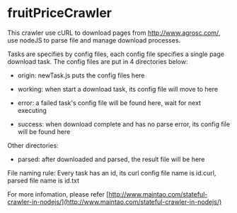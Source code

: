 fruitPriceCrawler
=============

This crawler use cURL to download pages from http://www.agrosc.com/, use nodeJS to parse file and manage download processes.

Tasks are specifies by config files, each config file specifies a single page download task.
The config files are put in 4 directories below:

- origin: newTask.js puts the config files here

- working: when start a download task, its config file will move to here

- error: a failed task's config file will be found here, wait for next executing

- success: when download complete and has no parse error, its config file will be found here

Other directories:
- parsed: after downloaded and parsed, the result file will be here

File naming rule:
Every task has an id, its curl config file name is id.curl, parsed file name is id.txt

For more infomation, please refer [http://www.maintao.com/stateful-crawler-in-nodejs/](http://www.maintao.com/stateful-crawler-in-nodejs/)
